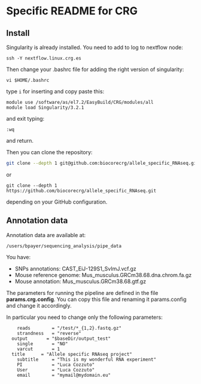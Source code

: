 # Specific README for CRG

## Install
Singularity is already installed. You need to add to log to nextflow node:
```
ssh -Y nextflow.linux.crg.es
```

Then change your .bashrc file for adding the right version of singularity:

```
vi $HOME/.bashrc
```

type ```i``` for inserting and copy paste this:


```
module use /software/as/el7.2/EasyBuild/CRG/modules/all
module load Singularity/3.2.1
```
and exit typing:

```
:wq
```
and return.

Then you can clone the repository:

```bash
git clone --depth 1 git@github.com:biocorecrg/allele_specific_RNAseq.git
```

or

```
git clone --depth 1 https://github.com/biocorecrg/allele_specific_RNAseq.git 
```

depending on your GitHub configuration.


## Annotation data
Annotation data are available at:
```
/users/bpayer/sequencing_analysis/pipe_data
```
You have:

* SNPs annotations: CAST_EiJ-129S1_SvImJ.vcf.gz 
* Mouse reference genome: Mus_musculus.GRCm38.68.dna.chrom.fa.gz
* Mouse annotation: Mus_musculus.GRCm38.68.gtf.gz

The parameters for running the pipeline are defined in the file **params.crg.config**. You can copy this file and renaming it params.config and change it accordingly. 

In particular you need to change only the following parameters:  

```
	reads        = "/test/*_{1,2}.fastq.gz"
	strandness   = "reverse"
  output       = "$baseDir/output_test"
	single       = "NO"
	varcut       = 1
  title	     = "Allele specific RNAseq project"	
	subtitle     = "This is my wonderful RNA experiment"	
	PI           = "Luca Cozzuto"	
	User	     = "Luca Cozzuto"
	email	     = "mymail@mydomain.eu"	
```


